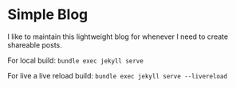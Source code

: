 # Simple Blog

I like to maintain this lightweight blog for whenever I need to create shareable posts.

For local build:
`bundle exec jekyll serve`

For live a live reload build:
`bundle exec jekyll serve --livereload`

